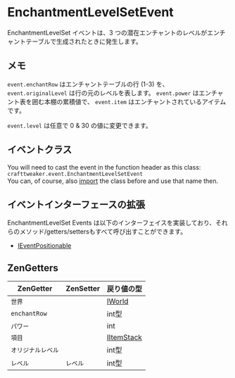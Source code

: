 # EnchantmentLevelSetEvent

EnchantmentLevelSet イベントは、3 つの潜在エンチャントのレベルがエンチャントテーブルで生成されたときに発生します。

## メモ

`event.enchantRow` はエンチャントテーブルの行 (1-3) を、 `event.originalLevel` は行の元のレベルを表します。 `event.power` はエンチャント表を囲む本棚の累積値で、 `event.item` はエンチャントされているアイテムです。

`event.level` は任意で 0 & 30 の値に変更できます。

## イベントクラス
You will need to cast the event in the function header as this class:  
`crafttweaker.event.EnchantmentLevelSetEvent`  
You can, of course, also [import](/AdvancedFunctions/Import/) the class before and use that name then.

## イベントインターフェースの拡張
EnchantmentLevelSet Events は以下のインターフェイスを実装しており、それらのメソッド/getters/settersもすべて呼び出すことができます。

- [IEventPositionable](/Vanilla/Events/Events/IEventPositionable/)

## ZenGetters

| ZenGetter    | ZenSetter | 戻り値の型                                    |
| ------------ | --------- | ---------------------------------------- |
| `世界`         |           | [IWorld](/Vanilla/World/IWorld/)         |
| `enchantRow` |           | int型                                     |
| `パワー`        |           | int                                      |
| `項目`         |           | [IItemStack](/Vanilla/Items/IItemStack/) |
| `オリジナルレベル`   |           | int型                                     |
| `レベル`        | `レベル`     | int型                                     |

